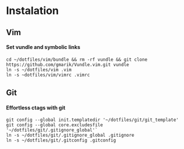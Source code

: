 # Instalation

## Vim

#### Set vundle and symbolic links

    cd ~/dotfiles/vim/bundle && rm -rf vundle && git clone https://github.com/gmarik/Vundle.vim.git vundle
    ln -s ~/dotfiles/vim .vim
    ln -s ~dotfiles/vim/vimrc .vimrc


## Git

#### Effortless ctags with git

    git config --global init.templatedir '~/dotfiles/git/git_template'
    git config --global core.excludesfile '~/dotfiles/git/.gitignore_global'`
    ln -s ~/dotfiles/git/.gitignore_global .gitignore
    ln -s ~/dotfiles/git/.gitconfig .gitconfig
